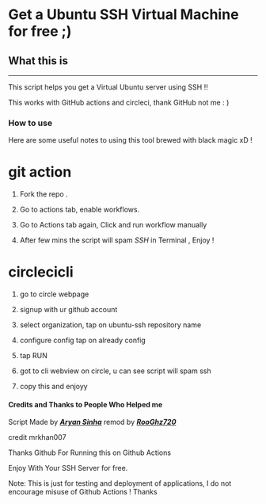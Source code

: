 # Get a Ubuntu SSH Virtual Machine for free ;) #

## What this is ##
---------------------------------------------------------------------
This script helps you get a Virtual Ubuntu server using SSH !! 

This works with GitHub actions and circleci, thank GitHub not me : )

### How to use ###

Here are some useful notes to using this tool brewed with black magic xD !

# git action
1. Fork the repo .

2. Go to actions tab, enable workflows.

3. Go to Actions tab again, Click and run workflow manually

4. After few mins the script will spam *SSH* in Terminal , Enjoy !

# circlecicli
1. go to circle webpage

2. signup with ur github account

3. select organization, tap on ubuntu-ssh repository name

4. configure config tap on already config

5. tap RUN

6. got to cli webview on circle, u can see script will spam ssh

7. copy this and enjoyy


#### Credits and Thanks to People Who Helped me ####

Script Made by [***Aryan Sinha***](https://github.com/techyminati)
remod by [***RooGhz720***](https://github.com/RooGhz720)

credit
mrkhan007

Thanks Github For Running this on Github Actions



Enjoy With Your SSH Server for free.

Note: This is just for testing and deployment of applications, I do not encourage misuse of Github Actions ! Thanks
